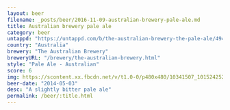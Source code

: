 ```yaml
---
layout: beer
filename: _posts/beer/2016-11-09-australian-brewery-pale-ale.md
title: Australian brewery pale ale
category: beer
untappd: "https://untappd.com/b/the-australian-brewery-the-pale-ale/49425"
country: "Australia"
brewery: "The Australian Brewery"
breweryURL: "/brewery/the-australian-brewery.html"
style: "Pale Ale - Australian"
score: 6
img: https://scontent.xx.fbcdn.net/v/t1.0-0/p480x480/10341507_10152425240228745_8265904163887562785_n.jpg?oh=85c04b92376512b53d90a02c38d83c02&oe=5A6DF83F
beer-date: "2014-05-03"
desc: "A slightly bitter pale ale"
permalink: /beer/:title.html
---
```

